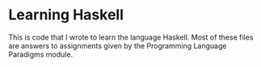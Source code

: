# Learning Haskell

This is code that I wrote to learn the language Haskell. Most of these files are answers to assignments given by the Programming Language Paradigms module.

